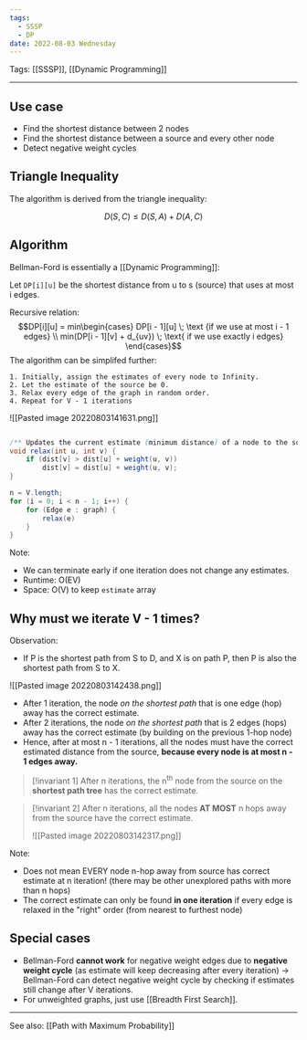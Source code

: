 ```yaml
---
tags:
  - SSSP
  - DP
date: 2022-08-03 Wednesday
---
```

Tags: [[SSSP]], [[Dynamic Programming]]
- - - - - - - - - - - - - - - - - - - - - - - - - - - - -   

## Use case

- Find the shortest distance between 2 nodes
- Find the shortest distance between a source and every other node
- Detect negative weight cycles

## Triangle Inequality

The algorithm is derived from the triangle inequality:

$$D(S, C) \leq D(S, A) + D(A, C)$$

## Algorithm

Bellman-Ford is essentially a [[Dynamic Programming]]:

Let `DP[i][u]` be the shortest distance from u to s (source) that uses at most i edges.

Recursive relation: 
$$DP[i][u] = min\begin{cases} DP[i - 1][u] \; \text {if we use at most i - 1 edges} \\ min(DP[i - 1][v] + d_{uv}) \; \text{ if we use exactly i edges}  \end{cases}$$
The algorithm can be simplifed further:

```
1. Initially, assign the estimates of every node to Infinity.
2. Let the estimate of the source be 0.
3. Relax every edge of the graph in random order.
4. Repeat for V - 1 iterations
```

![[Pasted image 20220803141631.png]]



```java

/** Updates the current estimate (minimum distance) of a node to the source, by making used of Triangle Inequality. */
void relax(int u, int v) {
	if (dist[v] > dist[u] + weight(u, v))
		dist[v] = dist[u] + weight(u, v);
}

n = V.length;
for (i = 0; i < n - 1; i++) {
	for (Edge e : graph) {
		relax(e)
	}
}
```

Note: 
- We can terminate early if one iteration does not change any estimates.
- Runtime: O(EV)
- Space: O(V) to keep `estimate` array

## Why must we iterate V - 1 times?

Observation:
- If P is the shortest path from S to D, and X is on path P, then P is also the shortest path from S to X.

![[Pasted image 20220803142438.png]]
- After 1 iteration, the node *on the shortest path* that is one edge (hop) away has the correct estimate.
- After 2 iterations, the node *on the shortest path* that is 2 edges (hops) away has the correct estimate (by building on the previous 1-hop node)
- Hence, after at most n - 1 iterations, all the nodes must have the correct estimated distance from the source, **because every node is at most n - 1 edges away.**



>[!invariant 1]
> After n iterations, the n<sup>th</sup> node from the source on the **shortest path tree** has the correct estimate. 

>[!invariant 2]
>After n iterations, all the nodes **AT MOST** n hops away from the source have the correct estimate.
>
>![[Pasted image 20220803142317.png]]
>

Note: 
- Does not mean EVERY node n-hop away from source has correct estimate at n iteration! (there may be other unexplored paths with more than n hops)
- The correct estimate can only be found **in one  iteration** if every edge is relaxed in the "right" order (from nearest to furthest node)

## Special cases

- Bellman-Ford **cannot work** for negative weight edges due to **negative weight cycle** (as estimate will keep decreasing after every iteration) → Bellman-Ford can detect negative weight cycle by checking if estimates still change after V iterations.
- For unweighted graphs, just use [[Breadth First Search]].


- - -
See also: [[Path with Maximum Probability]]